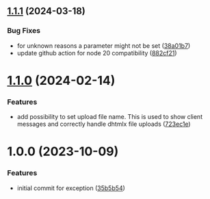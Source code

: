 ## [1.1.1](https://github.com/byteshard/exception/compare/v1.1.0...v1.1.1) (2024-03-18)


### Bug Fixes

* for unknown reasons a parameter might not be set ([38a01b7](https://github.com/byteshard/exception/commit/38a01b7cef91b1773a724af3a49fd1eef2b442f8))
* update github action for node 20 compatibility ([882cf21](https://github.com/byteshard/exception/commit/882cf210bd157dc5d2ca68482a7fabfaf1e09d70))

# [1.1.0](https://github.com/byteshard/exception/compare/v1.0.0...v1.1.0) (2024-02-14)


### Features

* add possibility to set upload file name. This is used to show client messages and correctly handle dhtmlx file uploads ([723ec1e](https://github.com/byteshard/exception/commit/723ec1ec32995cf4e4ea08702337e748916fa842))

# 1.0.0 (2023-10-09)


### Features

* initial commit for exception ([35b5b54](https://github.com/byteshard/exception/commit/35b5b54e980f249944cde94e6b38ebe950443f89))
